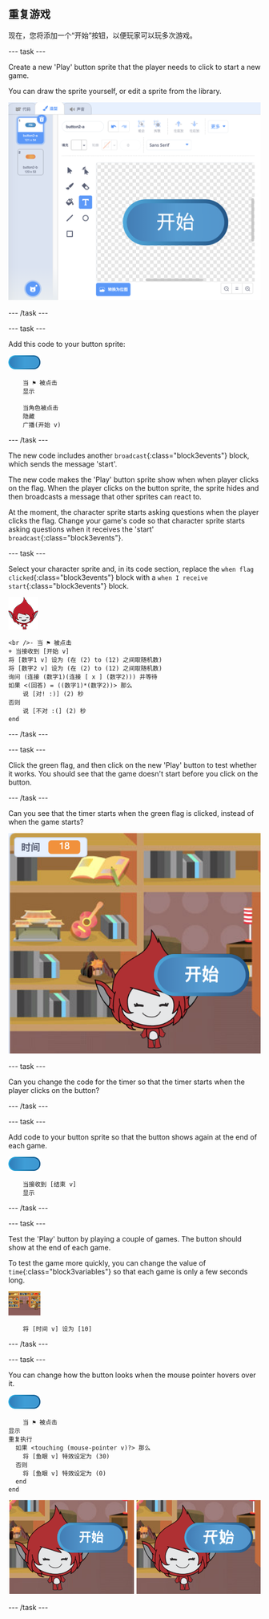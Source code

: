 ## 重复游戏

现在，您将添加一个“开始”按钮，以便玩家可以玩多次游戏。

\--- task \---

Create a new 'Play' button sprite that the player needs to click to start a new game.

You can draw the sprite yourself, or edit a sprite from the library.

![Picture of the play button](images/brain-play.png)

\--- /task \---

\--- task \---

Add this code to your button sprite:

![Button sprite](images/button-sprite.png)

```blocks3
    当 ⚑ 被点击
    显示

    当角色被点击
    隐藏
    广播(开始 v)
```

\--- /task \---

The new code includes another `broadcast`{:class="block3events"} block, which sends the message 'start'.

The new code makes the 'Play' button sprite show when when player clicks on the flag. When the player clicks on the button sprite, the sprite hides and then broadcasts a message that other sprites can react to.

At the moment, the character sprite starts asking questions when the player clicks the flag. Change your game's code so that character sprite starts asking questions when it receives the 'start' `broadcast`{:class="block3events"}.

\--- task \---

Select your character sprite and, in its code section, replace the `when flag clicked`{:class="block3events"} block with a `when I receive start`{:class="block3events"} block.

![Character sprite](images/giga-sprite.png)

```blocks3
<br />- 当 ⚑ 被点击
+ 当接收到 [开始 v]
将 [数字1 v] 设为 (在 (2) to (12) 之间取随机数)
将 [数字2 v] 设为 (在 (2) to (12) 之间取随机数)
询问 (连接 (数字1)(连接 [ x ] (数字2))) 并等待
如果 <(回答) = ((数字1)*(数字2))> 那么
    说 [对! :)] (2) 秒
否则
    说 [不对 :(] (2) 秒
end
```

\--- /task \---

\--- task \---

Click the green flag, and then click on the new 'Play' button to test whether it works. You should see that the game doesn't start before you click on the button.

\--- /task \---

Can you see that the timer starts when the green flag is clicked, instead of when the game starts?

![Timer has started](images/brain-timer-bug.png)

\--- task \---

Can you change the code for the timer so that the timer starts when the player clicks on the button?

\--- /task \---

\--- task \---

Add code to your button sprite so that the button shows again at the end of each game.

![Button sprite](images/button-sprite.png)

```blocks3
    当接收到 [结束 v]
    显示
```

\--- /task \---

\--- task \---

Test the 'Play' button by playing a couple of games. The button should show at the end of each game.

To test the game more quickly, you can change the value of `time`{:class="block3variables"} so that each game is only a few seconds long.

![Stage](images/stage-sprite.png)

```blocks3
    将 [时间 v] 设为 [10]
```

\--- /task \---

\--- task \---

You can change how the button looks when the mouse pointer hovers over it.

![Button](images/button-sprite.png)

```blocks3
    当 ⚑ 被点击
显示
重复执行 
  如果 <touching (mouse-pointer v)?> 那么 
    将 [鱼眼 v] 特效设定为 (30)
  否则 
    将 [鱼眼 v] 特效设定为 (0)
  end
end
```

![screenshot](images/brain-fisheye.png)

\--- /task \---